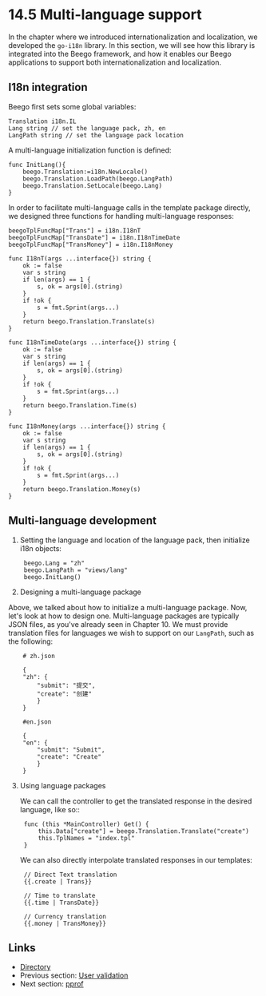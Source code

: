 # 14.5 Multi-language support

In the chapter where we introduced internationalization and localization, we developed the `go-i18n` library. In this section, we will see how this library is integrated into the Beego framework, and how it enables our Beego applications to support both internationalization and localization. 

## I18n integration

Beego first sets some global variables:

	Translation i18n.IL
	Lang string // set the language pack, zh, en
	LangPath string // set the language pack location

A multi-language initialization function is defined:

	func InitLang(){
		beego.Translation:=i18n.NewLocale()
		beego.Translation.LoadPath(beego.LangPath)
		beego.Translation.SetLocale(beego.Lang)
	}

In order to facilitate multi-language calls in the template package directly, we designed three functions for handling multi-language responses:

	beegoTplFuncMap["Trans"] = i18n.I18nT
	beegoTplFuncMap["TransDate"] = i18n.I18nTimeDate
	beegoTplFuncMap["TransMoney"] = i18n.I18nMoney
	
	func I18nT(args ...interface{}) string {
	    ok := false
	    var s string
	    if len(args) == 1 {
	        s, ok = args[0].(string)
	    }
	    if !ok {
	        s = fmt.Sprint(args...)
	    }
	    return beego.Translation.Translate(s)
	}
	
	func I18nTimeDate(args ...interface{}) string {
	    ok := false
	    var s string
	    if len(args) == 1 {
	        s, ok = args[0].(string)
	    }
	    if !ok {
	        s = fmt.Sprint(args...)
	    }
	    return beego.Translation.Time(s)
	}	
	
	func I18nMoney(args ...interface{}) string {
	    ok := false
	    var s string
	    if len(args) == 1 {
	        s, ok = args[0].(string)
	    }
	    if !ok {
	        s = fmt.Sprint(args...)
	    }
	    return beego.Translation.Money(s)
	}

## Multi-language development

1. Setting the language and location of the language pack, then initialize i18n objects:

		beego.Lang = "zh"
		beego.LangPath = "views/lang"
		beego.InitLang()

2. Designing a multi-language package

  Above, we talked about how to initialize a multi-language package. Now, let's look at how to design one. Multi-language packages are typically JSON files, as you've already seen in Chapter 10. We must provide translation files for languages we wish to support on our `LangPath`, such as the following: 

		# zh.json
	
		{
		"zh": {
		    "submit": "提交",
		    "create": "创建"
		    }
		}
		
		#en.json
		
		{
		"en": {
		    "submit": "Submit",
		    "create": "Create"
		    }
		}

3. Using language packages

	We can call the controller to get the translated response in the desired language, like so::

		func (this *MainController) Get() {
			this.Data["create"] = beego.Translation.Translate("create")
			this.TplNames = "index.tpl"
		}

	We can also directly interpolate translated responses in our templates:

		// Direct Text translation
		{{.create | Trans}}

		// Time to translate
		{{.time | TransDate}}

		// Currency translation
		{{.money | TransMoney}}

## Links

- [Directory](preface.md)
- Previous section: [User validation](14.4.md)
- Next section: [pprof](14.6.md)

